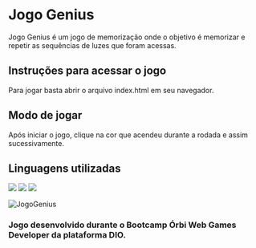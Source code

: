 # Jogo Genius 
Jogo Genius é um jogo de memorização onde o objetivo é memorizar e repetir as sequências de luzes que foram acessas.

## Instruções para acessar o jogo
Para jogar basta abrir o arquivo index.html em seu navegador.

## Modo de jogar
Após iniciar o jogo, clique na cor que acendeu durante a rodada e assim sucessivamente. 

## Linguagens utilizadas
<img src = "https://img.shields.io/badge/HTML5-E34F26?style=for-the-badge&logo=html5&logoColor=white" /> <img src = "https://img.shields.io/badge/CSS3-1572B6?style=for-the-badge&logo=css3&logoColor=white)" /> <img src = "https://img.shields.io/badge/JavaScript-323330?style=for-the-badge&logo=javascript&logoColor=F7DF1E" />

![JogoGenius](https://user-images.githubusercontent.com/49910058/165109475-c6153c96-bad9-458f-b21a-5d22af82f4b5.png)


### Jogo desenvolvido durante o Bootcamp Órbi Web Games Developer da plataforma DIO.
